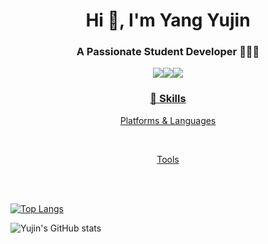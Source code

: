 
<h1 align="center">Hi 👋, I'm Yang Yujin </h1>
<h3 align="center">A Passionate Student Developer 👩🏻‍💻</h3>
<p align="center"><a href = "https://asxpyn.tistory.com"><img src= "https://img.shields.io/badge/♡ blog-9cf?logoColor=white?style=flat-square"><a href = "matilto:ureal980804@gmail.com"><img src = "https://img.shields.io/badge/ureal980804@gmail.com-important?logo=Gmail&logoColor=white?style=flat-square"><a href = "https://www.instagram.com/u__real/"><img src = "https://img.shields.io/badge/u__real-blueviolet?logo=Instagram&logoColor=white?style=flat-square">
      
</p>
<h3 align="center"> 💪 Skills </h3>
<p align="center">Platforms & Languages



      

<br><p align="center">Tools


<br>

<br>
  
[![Top Langs](https://github-readme-stats.vercel.app/api/top-langs/?username=uujinn&layout=compact&theme=default)](https://github.com/uujinn)

![Yujin's GitHub stats](https://github-readme-stats.vercel.app/api?username=anuraghazra&theme=default&show_icons=true)




